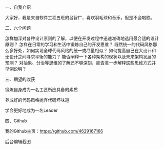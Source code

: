 一、自我介绍

  大家好，我是来自软件工程五班的吕智广，喜欢羽毛球和音乐，但是不会唱歌。

二、六个问题

怎样加深对各种设计原则的了解，以便在开发过程中迅速准确地选用最合适的设计原则？
怎样在日常的学习和生活中锻炼自己的开发思维？
既然统一的代码风格那么多好处，如何实现全球代码风格的统一或尽量相似？
如何提高自己在大设计和无设计之间寻求平衡的能力？
能否阐释一下各种架构的现状以及未来架构发展的预测？
对抽象、分治等思维的了解还不够深刻，能否进一步解释这些思维方式并举例说明？

三、期望的收获

锻炼自身成为一名工匠所应具备的素质

养成好的代码风格抛弃代码坏味道

学会更好地成为一名Leader

四、Github

我的Github主页：https://github.com/4629167166

后台编辑截图
